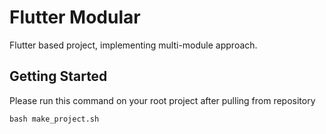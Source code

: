 # Flutter Modular
Flutter based project, implementing multi-module approach.

## Getting Started

Please run this command on your root project after pulling from repository

```
bash make_project.sh
```